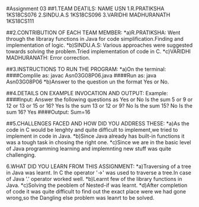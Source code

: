 #Assignment 03
##1.TEAM DEATILS:
     NAME                      USN
1.R.PRATIKSHA               1KS18CS076
2.SINDU.A.S                 1KS18CS096
3.VARIDHI MADHURANATH       1KS18CS111

##2.CONTRIBUTION OF EACH TEAM MEMBER:
*a)R.PRATIKSHA:
Went through the libraray functions in Java for code simplification.Finding and implementation of logic. 
*b)SINDU.A.S:
Various approaches were suggested towards solving the problem.Tried implementation of code in C.
*c)VARIDHI MADHURANATH:
Error correction.

##3.INSTRUCTIONS TO RUN THE PROGRAM:
*a)On the terminal:
####Complile as:
javac Asn03G08P06.java
####Run as:
java Asn03G08P06
*b)Answer to the question un the format Yes or No.

##4.DETAILS ON EXAMPLE INVOCATION AND OUTPUT:
Example:
####Input:
Answer the following questions as Yes or No
Is the sum 5 or 9 or 12 or 13 or 15 or 16?
Yes
Is the sum 13 or 12 or 9?
No
Is the sum 15?
No
Is the sum 16?
Yes
####Output:
Sum=16


##5.CHALLENGES FACED AND HOW DID YOU ADDRESS THESE:
*a)As the code in C would be lenghty and quite difficult to implement,we tried to implement in code in Java.
*b)Since Java already has built-in functions it was a tough task in chosing the right one.
*c)Since we are in the basic level of Java programming learning and implemnting new stuff was quite challenging.

6.WHAT DID YOU LEARN FROM THIS ASSIGNMENT:
*a)Traversing of a tree in Java was learnt.
In C the operator '->' was used to traverse a tree.In case of Java '.' operator worked well.
*b)Learnt few of the library functions in Java.
*c)Solving the peoblem of Nested-if was learnt.
*d)After completion of code it was quite difficult to find out the exact place were we had gone wrong,so the Dangling else problem was leanrt to be solved.







